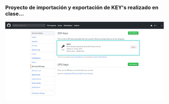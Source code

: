 ### Proyecto de importación y exportación de KEY's realizado en clase...
![IMAGEN](./imagenes/ssh_key.png)
